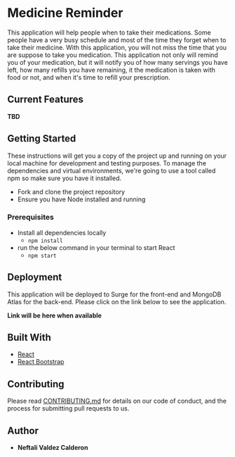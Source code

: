 # Medicine Reminder

This application will help people when to take their medications. Some people have a very busy schedule and most of the time they forget when to take their medicine. With this application, you will not miss the time that you are suppose to take you medication. This application not only will remind you of your medication, but it will notify you of how many servings you have left, how many refills you have remaining, it the medication is taken with food or not, and when it's time to refill your prescription. 

## Current Features

**TBD**

## Getting Started

These instructions will get you a copy of the project up and running on your local machine for development and testing purposes. To manage the dependencies and virtual environments, we're going to use a tool called npm so make sure you have it installed.

* Fork and clone the project repository
* Ensure you have Node installed and running
 
### Prerequisites

* Install all dependencies locally
  * `npm install`
* run the below command in your terminal to start React
  * `npm start`

## Deployment

This application will be deployed to Surge for the front-end and MongoDB Atlas for the back-end. Please click on the link below to see the application.

**Link will be here when available**

## Built With

* [React](https://reactjs.org/)
* [React Bootstrap](https://react-bootstrap.github.io/)

## Contributing

Please read [CONTRIBUTING.md](https://gist.github.com/PurpleBooth/b24679402957c63ec426) for details on our code of conduct, and the process for submitting pull requests to us.

## Author

* **Neftali Valdez Calderon** 

